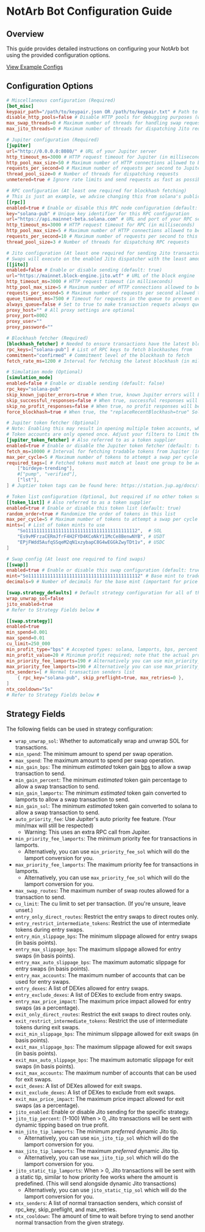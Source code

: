 # NotArb Bot Configuration Guide

## Overview

This guide provides detailed instructions on configuring your NotArb bot using the provided configuration options.

[View Example Configs](https://examples.notarb.org/)

## Configuration Options

```toml
# Miscellaneous configuration (Required)
[bot_misc]
keypair_path="/path/to/keypair.json OR /path/to/keypair.txt" # Path to the keypair file used for signing transactions
disable_http_pools=false # Disable HTTP pools for debugging purposes (will be removed in future)
max_swap_threads=0 # Maximum number of threads for handling swap requests (defaults to the number of available processors / 2)
max_jito_threads=0 # Maximum number of threads for dispatching Jito requests. (defaults to number of available processors / 2)

# Jupiter configuration (Required)
[jupiter]
url="http://0.0.0.0:8080/" # URL of your Jupiter server
http_timeout_ms=3000 # HTTP request timeout for Jupiter (in milliseconds)
http_pool_max_size=50 # Maximum number of HTTP connections allowed to be pooled for this dispatcher's requests (default: 5)
requests_per_second=0 # Maximum number of requests per second to Jupiter
thread_pool_size=0 # Number of threads for dispatching requests
unmetered=true # Ignore rate limits and send requests as fast as possible

# RPC configuration (At least one required for blockhash fetching)
# This is just an example, we advise changing this from solana's public rpc.
[[rpc]]
enabled=true # Enable or disable this RPC node configuration (default: true)
key="solana-pub" # Unique key identifier for this RPC configuration
url="https://api.mainnet-beta.solana.com" # URL and port of your RPC server
http_timeout_ms=3000 # HTTP request timeout for RPC (in milliseconds)
http_pool_max_size=5 # Maximum number of HTTP connections allowed to be pooled for this dispatcher's requests (default: 5)
requests_per_second=10 # Maximum number of requests per second to this RPC
thread_pool_size=3 # Number of threads for dispatching RPC requests

# Jito configuration (At least one required for sending Jito transactions)
# Swaps will execute on the enabled Jito dispatcher with the least amount of requests queued.
[[jito]]
enabled=false # Enable or disable sending (default: true)
url="https://mainnet.block-engine.jito.wtf" # URL of the block engine
http_timeout_ms=3000 # HTTP request timeout (in milliseconds)
http_pool_max_size=5 # Maximum number of HTTP connections allowed to be pooled for this dispatcher's requests (default: 5)
requests_per_second=5 # Maximum number of requests per second allowed to be dispatched
queue_timeout_ms=7500 # Timeout for requests in the queue to prevent overload; ensures the queue doesn't grow faster than it is processed
always_queue=false # Set to true to make transaction requets always queue to this dispatcher no matter what. (The default behavior is to choose a dispatcher with the least amount of requests queued)
proxy_host="" # All proxy settings are optional
proxy_port=8002
proxy_user=""
proxy_password=""

# Blockhash fetcher (Required)
[blockhash_fetcher] # Needed to ensure transactions have the latest blockhash to land
rpc_keys=["solana-pub"] # List of RPC keys to fetch blockhashes from
commitment="confirmed" # Commitment level of the blockhash to fetch
fetch_rate_ms=1200 # Interval for fetching the latest blockhash (in milliseconds)

# Simulation mode (Optional)
[simulation_mode]
enabled=false # Enable or disable sending (default: false)
rpc_key="solana-pub"
skip_known_jupiter_errors=true # When true, known Jupiter errors will be skipped from output
skip_successful_responses=false # When true, successful responses will be skipped from output
skip_no_profit_responses=false # When true, no profit responses will be skipped from output
force_blockhash=true # When true, the "replaceRecentBlockhash=true" Solana variable will be set

# Jupiter token fetcher (Optional)
# Note: Enabling this may result in opening multiple token accounts, which can affect your balance due to account creation fees.
# Token accounts are only opened once. Adjust your filters to limit the number of tokens if this is a concern.
[jupiter_token_fetcher] # Also referred to as a token supplier
enabled=true # Enable or disable the Jupiter token fetcher (default: true)
fetch_ms=10000 # Interval for fetching tradable tokens from Jupiter (in milliseconds)
max_per_cycle=5 # Maximum number of tokens to attempt a swap per cycle
required_tags=[ # Fetched tokens must match at least one group to be accepted.
    ["birdeye-trending"],
    #["pump", "verified"],
    ["lst"],
] # Juptier token tags can be found here: https://station.jup.ag/docs/token-list/token-list-api

# Token list configuration (Optional, but required if no other token suppliers are enabled)
[[token_list]] # Also referred to as a token supplier
enabled=true # Enable or disable this token list (default: true)
random_order=true # Randomize the order of tokens in this list
max_per_cycle=5 # Maximum number of tokens to attempt a swap per cycle
mints=[ # List of token mints to use
    "So11111111111111111111111111111111111111112",  # SOL
    "Es9vMFrzaCERmJfrF4H2FYD4KCoNkY11McCe8BenwNYB", # USDT
    "EPjFWdd5AufqSSqeM2qN1xzybapC8G4wEGGkZwyTDt1v", # USDC
]

# Swap config (At least one required to find swaps)
[[swap]]
enabled=true # Enable or disable this swap configuration (default: true)
mint="So11111111111111111111111111111111111111112" # Base mint to trade
decimals=9 # Number of decimals for the base mint (important for price calculations)

[swap.strategy_defaults] # Default strategy configuration for all of this swap's strategies
wrap_unwrap_sol=false 
jito_enabled=true
# Refer to Strategy Fields below #

[[swap.strategy]]
enabled=true
min_spend=0.001 
max_spend=0.01
cu_limit=250_000 
min_profit_type="bps" # Accepted types: solana, lamports, bps, percent
min_profit_value=20 # Minimum profit required; note that the actual profit may vary by the time the transaction lands. Consider starting with a higher value to be safe.
min_priority_fee_lamports=190 # Alternatively you can use min_priority_fee_sol
max_priority_fee_lamports=190 # Alternatively you can use max_priority_fee_sol
ntx_senders=[ # Normal transaction senders list
    { rpc_key="solana-pub", skip_preflight=true, max_retries=0 },
]
ntx_cooldown="5s"
# Refer to Strategy Fields below #
```

## Strategy Fields

The following fields can be used in strategy configuration:

- `wrap_unwrap_sol`: Whether to automatically wrap and unwrap SOL for transactions.
- `min_spend`: The minimum amount to spend per swap operation.
- `max_spend`: The maximum amount to spend per swap operation.
- `min_gain_bps`: The minimum _estimated_ token gain [bps](https://www.investopedia.com/ask/answers/what-basis-point-bps) to allow a swap transaction to send.
- `min_gain_percent`: The minimum _estimated_ token gain percentage to allow a swap transaction to send.
- `min_gain_lamports`: The minimum _estimated_ token gain converted to lamports to allow a swap transaction to send.
- `min_gain_sol`: The minimum _estimated_ token gain converted to solana to allow a swap transaction to send.
- `auto_priority_fee`: Use Jupiter's auto priority fee feature. (Your min/max will still be respected)
  - Warning: This uses an extra RPC call from Jupiter.
- `min_priority_fee_lamports`: The minimum priority fee for transactions in lamports.
  - Alternatively, you can use `min_priority_fee_sol` which will do the lamport conversion for you.
- `max_priority_fee_lamports`: The maximum priority fee for transactions in lamports.
    - Alternatively, you can use `max_priority_fee_sol` which will do the lamport conversion for you.
- `max_swap_routes`: The maximum number of swap routes allowed for a transaction to send.
- `cu_limit`: The cu limit to set per transaction. (If you're unsure, leave unset.)
- `entry_only_direct_routes`: Restrict the entry swaps to direct routes only.
- `entry_restrict_intermediate_tokens`: Restrict the use of intermediate tokens during entry swaps.
- `entry_min_slippage_bps`: The minimum slippage allowed for entry swaps (in basis points).
- `entry_max_slippage_bps`: The maximum slippage allowed for entry swaps (in basis points).
- `entry_max_auto_slippage_bps`: The maximum automatic slippage for entry swaps (in basis points).
- `entry_max_accounts`: The maximum number of accounts that can be used for entry swaps.
- `entry_dexes`: A list of DEXes allowed for entry swaps.
- `entry_exclude_dexes`: A list of DEXes to exclude from entry swaps.
- `entry_max_price_impact`: The maximum price impact allowed for entry swaps (as a percentage).
- `exit_only_direct_routes`: Restrict the exit swaps to direct routes only.
- `exit_restrict_intermediate_tokens`: Restrict the use of intermediate tokens during exit swaps.
- `exit_min_slippage_bps`: The minimum slippage allowed for exit swaps (in basis points).
- `exit_max_slippage_bps`: The maximum slippage allowed for exit swaps (in basis points).
- `exit_max_auto_slippage_bps`: The maximum automatic slippage for exit swaps (in basis points).
- `exit_max_accounts`: The maximum number of accounts that can be used for exit swaps.
- `exit_dexes`: A list of DEXes allowed for exit swaps.
- `exit_exclude_dexes`: A list of DEXes to exclude from exit swaps.
- `exit_max_price_impact`: The maximum price impact allowed for exit swaps (as a percentage).
- `jito_enabled`: Enable or disable Jito sending for the specific strategy.
- `jito_tip_percent`: (1-100) When > 0, Jito transactions will be sent with dynamic tipping based on true profit.
- `min_jito_tip_lamports`: The minimum _preferred_ dynamic Jito tip.
    - Alternatively, you can use `min_jito_tip_sol` which will do the lamport conversion for you.
- `max_jito_tip_lamports`: The maximum _preferred_ dynamic Jito tip.
    - Alternatively, you can use `max_jito_tip_sol` which will do the lamport conversion for you.
- `jito_static_tip_lamports`: When > 0, Jito transactions will be sent with a static tip, similar to how priority fee works where the amount is predefined. (This will send alongside dynamic Jito transactions)
  - Alternatively, you can use `jito_static_tip_sol` which will do the lamport conversion for you.
- `ntx_senders`: A list of normal transaction senders, which consist of rpc_key, skip_preflight, and max_retries.
- `ntx_cooldown`: The amount of time to wait before trying to send another normal transaction from the given strategy.
